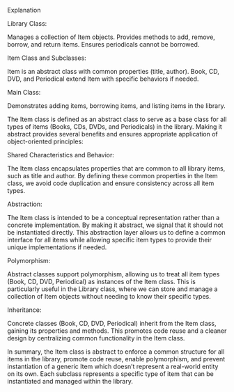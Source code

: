 Explanation

Library Class:

Manages a collection of Item objects.
Provides methods to add, remove, borrow, and return items.
Ensures periodicals cannot be borrowed.

Item Class and Subclasses:

Item is an abstract class with common properties (title, author).
Book, CD, DVD, and Periodical extend Item with specific behaviors if needed.

Main Class:

Demonstrates adding items, borrowing items, and listing items in the library.

The Item class is defined as an abstract class to serve as a base class for all types of items (Books, CDs, DVDs, and Periodicals) in the library. Making it abstract provides several benefits and ensures appropriate application of object-oriented principles:

Shared Characteristics and Behavior:

The Item class encapsulates properties that are common to all library items, such as title and author.
By defining these common properties in the Item class, we avoid code duplication and ensure consistency across all item types.

Abstraction:

The Item class is intended to be a conceptual representation rather than a concrete implementation. By making it abstract, we signal that it should not be instantiated directly.
This abstraction layer allows us to define a common interface for all items while allowing specific item types to provide their unique implementations if needed.

Polymorphism:

Abstract classes support polymorphism, allowing us to treat all item types (Book, CD, DVD, Periodical) as instances of the Item class.
This is particularly useful in the Library class, where we can store and manage a collection of Item objects without needing to know their specific types.

Inheritance:

Concrete classes (Book, CD, DVD, Periodical) inherit from the Item class, gaining its properties and methods.
This promotes code reuse and a cleaner design by centralizing common functionality in the Item class.

In summary, the Item class is abstract to enforce a common structure for all items in the library, promote code reuse, enable polymorphism, and prevent instantiation of a generic Item which doesn’t represent a real-world entity on its own. Each subclass represents a specific type of item that can be instantiated and managed within the library.